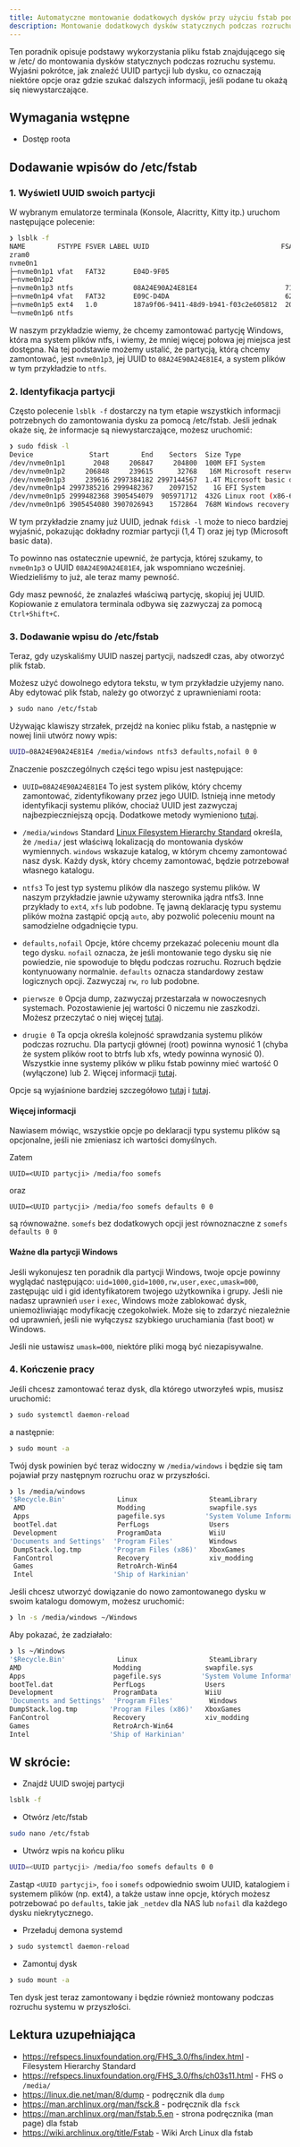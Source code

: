 ```yaml
---
title: Automatyczne montowanie dodatkowych dysków przy użyciu fstab podczas rozruchu
description: Montowanie dodatkowych dysków statycznych podczas rozruchu przy użyciu pliku /etc/fstab
---
```


Ten poradnik opisuje podstawy wykorzystania pliku fstab znajdującego się w /etc/ do montowania dysków statycznych podczas rozruchu systemu. Wyjaśni pokrótce, jak znaleźć UUID partycji lub dysku, co oznaczają niektóre opcje oraz gdzie szukać dalszych informacji, jeśli podane tu okażą się niewystarczające.

## Wymagania wstępne
- Dostęp roota

## Dodawanie wpisów do /etc/fstab

### 1. Wyświetl UUID swoich partycji
W wybranym emulatorze terminala (Konsole, Alacritty, Kitty itp.) uruchom następujące polecenie:

```sh
❯ lsblk -f
NAME        FSTYPE FSVER LABEL UUID                                 FSAVAIL FSUSE% MOUNTPOINTS
zram0                                                                              [SWAP]
nvme0n1
├─nvme0n1p1 vfat   FAT32       E04D-9F05
├─nvme0n1p2
├─nvme0n1p3 ntfs               08A24E90A24E81E4                      715.4G    50%
├─nvme0n1p4 vfat   FAT32       E09C-D4DA                             628.1M    39% /boot
├─nvme0n1p5 ext4   1.0         187a9f06-9411-48d9-b941-f03c2e605812  203.6G    47% /
└─nvme0n1p6 ntfs
```

W naszym przykładzie wiemy, że chcemy zamontować partycję Windows, która ma system plików ntfs, i wiemy, że mniej więcej połowa jej miejsca jest dostępna. Na tej podstawie możemy ustalić, że partycją, którą chcemy zamontować, jest `nvme0n1p3`, jej UUID to `08A24E90A24E81E4`, a system plików w tym przykładzie to `ntfs`.

### 2. Identyfikacja partycji

Często polecenie `lsblk -f` dostarczy na tym etapie wszystkich informacji potrzebnych do zamontowania dysku za pomocą /etc/fstab. Jeśli jednak okaże się, że informacje są niewystarczające, możesz uruchomić:

```sh
❯ sudo fdisk -l
Device              Start        End    Sectors  Size Type
/dev/nvme0n1p1       2048     206847     204800  100M EFI System
/dev/nvme0n1p2     206848     239615      32768   16M Microsoft reserved
/dev/nvme0n1p3     239616 2997384182 2997144567  1.4T Microsoft basic data
/dev/nvme0n1p4 2997385216 2999482367    2097152    1G EFI System
/dev/nvme0n1p5 2999482368 3905454079  905971712  432G Linux root (x86-64)
/dev/nvme0n1p6 3905454080 3907026943    1572864  768M Windows recovery environment
```

W tym przykładzie znamy już UUID, jednak `fdisk -l` może to nieco bardziej wyjaśnić, pokazując dokładny rozmiar partycji (1,4 T) oraz jej typ (Microsoft basic data).

To powinno nas ostatecznie upewnić, że partycja, której szukamy, to `nvme0n1p3` o UUID `08A24E90A24E81E4`, jak wspomniano wcześniej. Wiedzieliśmy to już, ale teraz mamy pewność.

Gdy masz pewność, że znalazłeś właściwą partycję, skopiuj jej UUID. Kopiowanie z emulatora terminala odbywa się zazwyczaj za pomocą `Ctrl+Shift+C`.


### 3. Dodawanie wpisu do /etc/fstab

Teraz, gdy uzyskaliśmy UUID naszej partycji, nadszedł czas, aby otworzyć plik fstab.

Możesz użyć dowolnego edytora tekstu, w tym przykładzie użyjemy nano. Aby edytować plik fstab, należy go otworzyć z uprawnieniami roota:

```sh
❯ sudo nano /etc/fstab
```

Używając klawiszy strzałek, przejdź na koniec pliku fstab, a następnie w nowej linii utwórz nowy wpis:

```sh
UUID=08A24E90A24E81E4 /media/windows ntfs3 defaults,nofail 0 0
```
Znaczenie poszczególnych części tego wpisu jest następujące:

- `UUID=08A24E90A24E81E4` To jest system plików, który chcemy zamontować, zidentyfikowany przez jego UUID. Istnieją inne metody identyfikacji systemu plików, chociaż UUID jest zazwyczaj najbezpieczniejszą opcją. Dodatkowe metody wymieniono [tutaj](https://wiki.archlinux.org/title/Fstab#Identifying_file_systems).

- `/media/windows` Standard [Linux Filesystem Hierarchy Standard](https://refspecs.linuxfoundation.org/FHS_3.0/fhs/index.html) określa, że `/media/` jest właściwą lokalizacją do montowania dysków wymiennych. `windows` wskazuje katalog, w którym chcemy zamontować nasz dysk. Każdy dysk, który chcemy zamontować, będzie potrzebował własnego katalogu.

- `ntfs3` To jest typ systemu plików dla naszego systemu plików. W naszym przykładzie jawnie używamy sterownika jądra ntfs3. Inne przykłady to `ext4`, `xfs` lub podobne. Tę jawną deklarację typu systemu plików można zastąpić opcją `auto`, aby pozwolić poleceniu mount na samodzielne odgadnięcie typu.

- `defaults,nofail` Opcje, które chcemy przekazać poleceniu mount dla tego dysku. `nofail` oznacza, że jeśli montowanie tego dysku się nie powiedzie, nie spowoduje to błędu podczas rozruchu. Rozruch będzie kontynuowany normalnie. `defaults` oznacza standardowy zestaw logicznych opcji. Zazwyczaj `rw`, `ro` lub podobne.

- `pierwsze 0` Opcja dump, zazwyczaj przestarzała w nowoczesnych systemach. Pozostawienie jej wartości 0 niczemu nie zaszkodzi. Możesz przeczytać o niej więcej [tutaj](https://linux.die.net/man/8/dump).

- `drugie 0` Ta opcja określa kolejność sprawdzania systemu plików podczas rozruchu. Dla partycji głównej (root) powinna wynosić 1 (chyba że system plików root to btrfs lub xfs, wtedy powinna wynosić 0). Wszystkie inne systemy plików w pliku fstab powinny mieć wartość 0 (wyłączone) lub 2. Więcej informacji [tutaj](https://man.archlinux.org/man/fsck.8).

Opcje są wyjaśnione bardziej szczegółowo [tutaj](https://man7.org/linux/man-pages/man5/fstab.5.html) i [tutaj](https://man7.org/linux/man-pages/man8/mount.8.html).

#### Więcej informacji
Nawiasem mówiąc, wszystkie opcje po deklaracji typu systemu plików są opcjonalne, jeśli nie zmieniasz ich wartości domyślnych.

Zatem

`UUID=<UUID partycji> /media/foo somefs`

oraz

`UUID=<UUID partycji> /media/foo somefs defaults 0 0`

są równoważne. `somefs` bez dodatkowych opcji jest równoznaczne z `somefs defaults 0 0`

#### Ważne dla partycji Windows

Jeśli wykonujesz ten poradnik dla partycji Windows, twoje opcje powinny wyglądać następująco: `uid=1000,gid=1000,rw,user,exec,umask=000`, zastępując uid i gid identyfikatorem twojego użytkownika i grupy. Jeśli nie nadasz uprawnień `user` i `exec`, Windows może zablokować dysk, uniemożliwiając modyfikację czegokolwiek. Może się to zdarzyć niezależnie od uprawnień, jeśli nie wyłączysz szybkiego uruchamiania (fast boot) w Windows.

Jeśli nie ustawisz `umask=000`, niektóre pliki mogą być niezapisywalne.



### 4. Kończenie pracy

Jeśli chcesz zamontować teraz dysk, dla którego utworzyłeś wpis, musisz uruchomić:

```sh
❯ sudo systemctl daemon-reload
```

a następnie:

```sh
❯ sudo mount -a
```

Twój dysk powinien być teraz widoczny w `/media/windows` i będzie się tam pojawiał przy następnym rozruchu oraz w przyszłości.

```sh
❯ ls /media/windows
'$Recycle.Bin'             Linux                  SteamLibrary
 AMD                       Modding                swapfile.sys
 Apps                      pagefile.sys          'System Volume Information'
 bootTel.dat               PerfLogs               Users
 Development               ProgramData            WiiU
'Documents and Settings'  'Program Files'         Windows
 DumpStack.log.tmp        'Program Files (x86)'   XboxGames
 FanControl                Recovery               xiv_modding
 Games                     RetroArch-Win64
 Intel                    'Ship of Harkinian'
 ```

 Jeśli chcesz utworzyć dowiązanie do nowo zamontowanego dysku w swoim katalogu domowym, możesz uruchomić:

 ```sh
 ❯ ln -s /media/windows ~/Windows
 ```

 Aby pokazać, że zadziałało:

 ```sh
 ❯ ls ~/Windows
 '$Recycle.Bin'             Linux                  SteamLibrary
 AMD                       Modding                swapfile.sys
 Apps                      pagefile.sys          'System Volume Information'
 bootTel.dat               PerfLogs               Users
 Development               ProgramData            WiiU
'Documents and Settings'  'Program Files'         Windows
 DumpStack.log.tmp        'Program Files (x86)'   XboxGames
 FanControl                Recovery               xiv_modding
 Games                     RetroArch-Win64
 Intel                    'Ship of Harkinian'
 ```


## W skrócie:

- Znajdź UUID swojej partycji
```sh
lsblk -f
```

- Otwórz /etc/fstab
```sh
sudo nano /etc/fstab
```

- Utwórz wpis na końcu pliku
```sh
UUID=<UUID partycji> /media/foo somefs defaults 0 0
```
Zastąp `<UUID partycji>`, `foo` i `somefs` odpowiednio swoim UUID, katalogiem i systemem plików (np. ext4), a także ustaw inne opcje, których możesz potrzebować po `defaults`, takie jak `_netdev` dla NAS lub `nofail` dla każdego dysku niekrytycznego.

- Przeładuj demona systemd

```sh
❯ sudo systemctl daemon-reload
```

- Zamontuj dysk
```sh
❯ sudo mount -a
```

Ten dysk jest teraz zamontowany i będzie również montowany podczas rozruchu systemu w przyszłości.

## Lektura uzupełniająca
- https://refspecs.linuxfoundation.org/FHS_3.0/fhs/index.html - Filesystem Hierarchy Standard
- https://refspecs.linuxfoundation.org/FHS_3.0/fhs/ch03s11.html - FHS o `/media/`
- https://linux.die.net/man/8/dump - podręcznik dla `dump`
- https://man.archlinux.org/man/fsck.8 - podręcznik dla `fsck`
- https://man.archlinux.org/man/fstab.5.en - strona podręcznika (man page) dla fstab
- https://wiki.archlinux.org/title/Fstab - Wiki Arch Linux dla fstab

